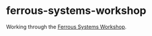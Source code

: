 # ferrous-systems-workshop

Working through the [Ferrous Systems Workshop](https://ferrous-systems.github.io/teaching-material/index.html).